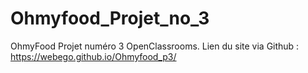 # Ohmyfood_Projet_no_3

OhmyFood Projet numéro 3 OpenClassrooms.
Lien du site via Github : https://webego.github.io/Ohmyfood_p3/